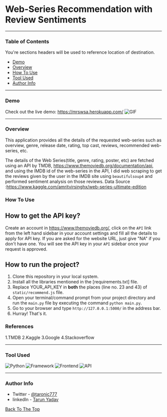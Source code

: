 # Web-Series Recommendation with Review Sentiments

---

### Table of Contents
You're sections headers will be used to reference location of destination.

- [Demo](#demo)
- [Overview](#overview)
- [How To Use](#how-to-use)
- [Tool Used](#tool-used)
- [Author Info](#author-info)

---

### Demo
Check out the live demo: https://mrswsa.herokuapp.com/
![GIF](./static/gif.gif)

---

### Overview

This application provides all the details of the requested web-series such as overview, genre, release date, rating,  top cast, reviews, recommended web-series, etc.

The details of the Web Series(title, genre,  rating, poster, etc) are fetched using an API by TMDB, https://www.themoviedb.org/documentation/api, and using the IMDB id of the web-series in the API, I did web scraping to get the reviews given by the user in the IMDB site using `beautifulsoup4` and performed sentiment analysis on those reviews.
Data Source :https://www.kaggle.com/amritvirsinghx/web-series-ultimate-edition

### How To Use

## How to get the API key?

Create an account in https://www.themoviedb.org/, click on the `API` link from the left hand sidebar in your account settings and fill all the details to apply for API key. If you are asked for the website URL, just give "NA" if you don't have one. You will see the API key in your `API` sidebar once your request is approved.

## How to run the project?

1. Clone this repository in your local system.
2. Install all the libraries mentioned in the [requirements.txt] file.
3. Replace YOUR_API_KEY in **both** the places (line no. 23 and 43) of `static/recommend.js` file.
4. Open your terminal/command prompt from your project directory and run the `main.py` file by executing the command `python main.py`.
5. Go to your browser and type `http://127.0.0.1:5000/` in the address bar.
6. Hurray! That's it.


### References
1.TMDB
2.Kaggle
3.Google
4.Stackoverflow

---

### Tool Used

![Python](https://img.shields.io/badge/Python-3.8-blueviolet)
![Framework](https://img.shields.io/badge/Framework-Flask-red)
![Frontend](https://img.shields.io/badge/Frontend-HTML/CSS/JS-green)
![API](https://img.shields.io/badge/API-TMDB-fcba03)


---

### Author Info

- Twitter - [@taronic777](https://twitter.com/taronic777)
- linkedIn - [Tarun Yadav](https://www.linkedin.com/in/tarun-yadav-47442112b/)

[Back To The Top](#read-me-template)